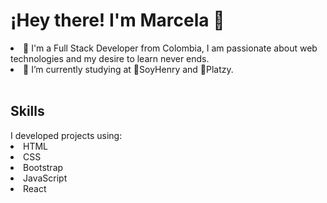 # ¡Hey there! I'm Marcela 👋
<li>💬 I'm a Full Stack Developer from Colombia, I am passionate about web technologies and my desire to learn never ends.</li>
<li>🌱 I’m currently studying at 💛SoyHenry and 💚Platzy.</li>
<br>
<h2>Skills</h2>
I developed projects using:
<li>HTML</li>
<li>CSS</li>
<li>Bootstrap</li>
<li>JavaScript</li>
<li>React</li>


<!--
**mutriaxx/mutriaxx** is a ✨ _special_ ✨ repository because its `README.md` (this file) appears on your GitHub profile.

Here are some ideas to get you started:

- 🔭 I’m currently working on ...
- 🌱 I’m currently learning ...
- 👯 I’m looking to collaborate on ...
- 🤔 I’m looking for help with ...
- 💬 Ask me about ...
- 📫 How to reach me: ...
- 😄 Pronouns: ...
- ⚡ Fun fact: ...
-->
